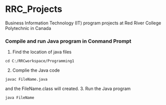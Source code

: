 # RRC_Projects
Business Information Technology (IT) program projects at Red River College Polytechnic in Canada


### Compile and run Java program in Conmand Prompt

1. Find the location of java files
```
cd C:/RRCworkspace/Programming1
```
2. Complie the Java code
```
javac FileName.java
```
and the FileName.class will created.
3. Run the Java program
```
java FileName
```
